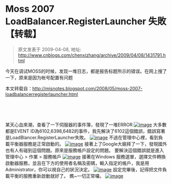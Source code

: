 # Moss 2007 LoadBalancer.RegisterLauncher 失敗 【转载】 
> 原文发表于 2009-04-08, 地址: http://www.cnblogs.com/chenxizhang/archive/2009/04/08/1431791.html 


今天在调试MOSS的时候，发现一堆日志，都是报告标题所示的错误。在网上搜了一下，原来是因为帐号配置有问题

 本文转载自：<http://misnotes.blogspot.com/2008/05/moss-2007-loadbalancerregisterlauncher.html>

  

  

 某天心血來潮，查看了一下伺服器的事件簿，發現了一堆ERROR [![image](http://lh3.ggpht.com/gzjian/SDIZDFb8lWI/AAAAAAAAAck/Rp4PeWxGeTY/image_thumb%5B1%5D.png?imgmax=800)](http://lh4.ggpht.com/gzjian/SDIZCVb8lVI/AAAAAAAAAcc/3SRy6T03aAI/s1600-h/image%5B3%5D.png) 大多數都是EVENT ID為6102,6398,6482的事件，我先解決了6102這個錯誤，錯誤寫著是LoadBlancer.RegisterLauncher失敗。 [![image](http://lh3.ggpht.com/gzjian/SDIZEFb8lYI/AAAAAAAAAc0/1NTAffLs1jM/image_thumb%5B3%5D.png?imgmax=800)](http://lh5.ggpht.com/gzjian/SDIZDlb8lXI/AAAAAAAAAcs/1pUwy1tO47U/s1600-h/image%5B7%5D.png) 不過在管理中心裡，看到負載平衡器服務是正常啟動的。 [![image](http://lh5.ggpht.com/gzjian/SDIZFlb8laI/AAAAAAAAAdE/8UsN0va2Cvo/image_thumb%5B5%5D.png?imgmax=800)](http://lh5.ggpht.com/gzjian/SDIZElb8lZI/AAAAAAAAAc8/7OELALc8jtQ/s1600-h/image%5B11%5D.png) 接著上了Google大廟拜了一下，發現國外也有人有碰到這個問題。原來是服務帳戶設定的問題。 要解決這個錯誤就是進入管理中心 > 作業 > 服務帳戶 [![image](http://lh5.ggpht.com/gzjian/SDIZHlb8lcI/AAAAAAAAAdU/mKQHHTDyIGs/image_thumb%5B7%5D.png?imgmax=800)](http://lh6.ggpht.com/gzjian/SDIZF1b8lbI/AAAAAAAAAdM/cSj8oL1ZCig/s1600-h/image%5B15%5D.png) 接著在Windows 服務選單，選擇文件轉換啟動器服務，並且在下方的使用者名稱及密碼，輸入指定的帳戶，我是用Administrator，你可以視自己的狀況決定。 [![image](http://lh5.ggpht.com/gzjian/SDIZJlb8leI/AAAAAAAAAdk/W0N8plncMdk/image_thumb%5B9%5D.png?imgmax=800)](http://lh3.ggpht.com/gzjian/SDIZJFb8ldI/AAAAAAAAAdc/omVLwOQKQNo/s1600-h/image%5B19%5D.png) 設定完畢後，記得把文件負載平衡的服務重新啟動就好了。 瞧~一切正常囉。 [![image](http://lh6.ggpht.com/gzjian/SDIZK1b8lgI/AAAAAAAAAd0/rpMT6w9_GG8/image_thumb%5B11%5D.png?imgmax=800)](http://lh3.ggpht.com/gzjian/SDIZKFb8lfI/AAAAAAAAAds/3915Mr5lICc/s1600-h/image%5B23%5D.png)



























